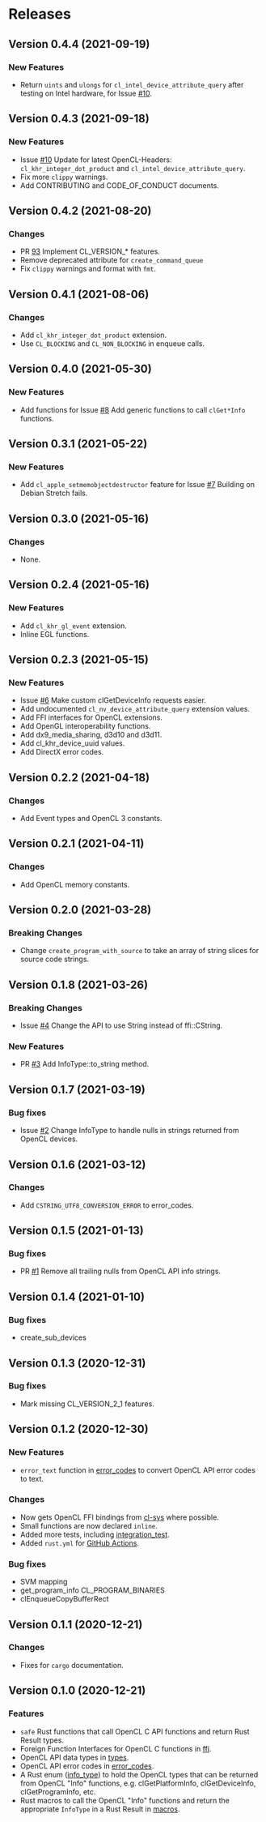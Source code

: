 # Releases

## Version 0.4.4 (2021-09-19)

### New Features

* Return `uints` and `ulongs` for `cl_intel_device_attribute_query` after testing on Intel hardware, for Issue [#10](https://github.com/kenba/cl3/issues/10).

## Version 0.4.3 (2021-09-18)

### New Features

* Issue [#10](https://github.com/kenba/cl3/issues/10) Update for latest OpenCL-Headers: `cl_khr_integer_dot_product` and `cl_intel_device_attribute_query`.
* Fix more `clippy` warnings.
* Add CONTRIBUTING and CODE_OF_CONDUCT documents.

## Version 0.4.2 (2021-08-20)

### Changes

* PR [93](https://github.com/kenba/cl3/pull/9) Implement CL_VERSION_* features.
* Remove deprecated attribute for `create_command_queue`
* Fix `clippy` warnings and format with `fmt`.

## Version 0.4.1 (2021-08-06)

### Changes

* Add `cl_khr_integer_dot_product` extension.
* Use `CL_BLOCKING` and `CL_NON_BLOCKING` in enqueue calls.

## Version 0.4.0 (2021-05-30)

### New Features

* Add functions for Issue [#8](https://github.com/kenba/cl3/issues/8) Add generic functions to call `clGet*Info` functions.

## Version 0.3.1 (2021-05-22)

### New Features

* Add `cl_apple_setmemobjectdestructor` feature for Issue [#7](https://github.com/kenba/cl3/issues/7) Building on Debian Stretch fails.

## Version 0.3.0 (2021-05-16)

### Changes

* None.

## Version 0.2.4 (2021-05-16)

### New Features

* Add `cl_khr_gl_event` extension.
* Inline EGL functions.

## Version 0.2.3 (2021-05-15)

### New Features

* Issue [#6](https://github.com/kenba/cl3/issues/6) Make custom clGetDeviceInfo requests easier.
* Add undocumented `cl_nv_device_attribute_query` extension values.
* Add FFI interfaces for OpenCL extensions.
* Add OpenGL interoperability functions.
* Add dx9_media_sharing, d3d10 and d3d11.
* Add cl_khr_device_uuid values.
* Add DirectX error codes.

## Version 0.2.2 (2021-04-18)

### Changes

* Add Event types and OpenCL 3 constants.

## Version 0.2.1 (2021-04-11)

### Changes

* Add OpenCL memory constants.

## Version 0.2.0 (2021-03-28)

### Breaking Changes

* Change `create_program_with_source` to take an array of string slices for source code strings.

## Version 0.1.8 (2021-03-26)

### Breaking Changes

* Issue [#4](https://github.com/kenba/cl3/issues/4) Change the API to use String instead of ffi::CString.

### New Features

* PR [#3](https://github.com/kenba/cl3/pull/3) Add InfoType::to_string method.

## Version 0.1.7 (2021-03-19)

### Bug fixes

* Issue [#2](https://github.com/kenba/cl3/issues/2) Change InfoType to handle nulls in strings returned from OpenCL devices.

## Version 0.1.6 (2021-03-12)

### Changes

* Add `CSTRING_UTF8_CONVERSION_ERROR` to error_codes.

## Version 0.1.5 (2021-01-13)

### Bug fixes

* PR [#1](https://github.com/kenba/cl3/pull/1) Remove all trailing nulls from OpenCL API info strings.

## Version 0.1.4 (2021-01-10)

### Bug fixes

* create_sub_devices

## Version 0.1.3 (2020-12-31)

### Bug fixes

* Mark missing CL_VERSION_2_1 features.

## Version 0.1.2 (2020-12-30)

### New Features

* `error_text` function in [error_codes](src/error_codes.rs) to convert OpenCL API error codes to text.

### Changes

* Now gets OpenCL FFI bindings from [cl-sys](https://crates.io/crates/cl-sys) where possible.
* Small functions are now declared `inline`.
* Added more tests, including [integration_test](tests/integration_test.rs).
* Added `rust.yml` for [GitHub Actions](https://docs.github.com/en/actions).

### Bug fixes

* SVM mapping
* get_program_info CL_PROGRAM_BINARIES
* clEnqueueCopyBufferRect

## Version 0.1.1 (2020-12-21)

### Changes

* Fixes for `cargo` documentation.

## Version 0.1.0 (2020-12-21)

### Features

* `safe` Rust functions that call OpenCL C API functions and return Rust Result types.
* Foreign Function Interfaces for OpenCL C functions in [ffi](src/ffi).
* OpenCL API data types in [types](src/type.rs).
* OpenCL API error codes in [error_codes](src/error_codes.rs).
* A Rust enum ([info_type](src/info_type.rs)) to hold the OpenCL types that can be returned from OpenCL "Info" functions, e.g. clGetPlatformInfo, clGetDeviceInfo, clGetProgramInfo, etc.
* Rust macros to call the OpenCL "Info" functions and return the appropriate `InfoType` in a Rust Result in [macros](src/macros.rs).
